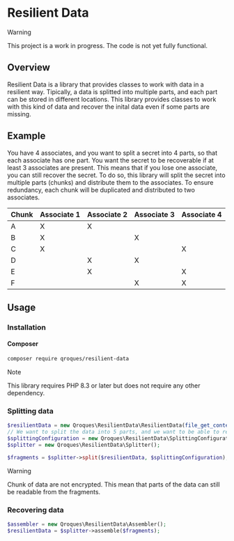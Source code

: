 # Resilient Data

> [!WARNING]
> This project is a work in progress. The code is not yet fully functional.

## Overview

Resilient Data is a library that provides classes to work with data in a resilient way. Tipically, a data is splitted into multiple parts, and each part can be stored in different locations. This library provides classes to work with this kind of data and recover the inital data even if some parts are missing.

## Example

You have 4 associates, and you want to split a secret into 4 parts, so that each associate has one part. You want the secret to be recoverable if at least 3 associates are present. This means that if you lose one associate, you can still recover the secret. To do so, this library will split the secret into multiple parts (chunks) and distribute them to the associates. To ensure redundancy, each chunk will be duplicated and distributed to two associates.

|Chunk|Associate 1|Associate 2|Associate 3|Associate 4|
|---|---|---|---|---|
|A|X|X| | |
|B|X| |X| |
|C|X| | |X|
|D| |X|X| |
|E| |X| |X|
|F| | |X|X|

## Usage

### Installation

#### Composer

```bash
composer require qroques/resilient-data
```

> [!NOTE]
> This library requires PHP 8.3 or later but does not require any other dependency.

### Splitting data

```php
$resilientData = new Qroques\ResilientData\ResilientData(file_get_contents(__DIR__.'/data/lorem.txt'));
// We want to split the data into 5 parts, and we want to be able to recover the data even with 2 parts missing
$splittingConfiguration = new Qroques\ResilientData\SplittingConfiguration(5, 2);
$splitter = new Qroques\ResilientData\Splitter();

$fragments = $splitter->split($resilientData, $splittingConfiguration);
```

> [!WARNING]
> Chunk of data are not encrypted. This mean that parts of the data can still be readable from the fragments.

### Recovering data

```php
$assembler = new Qroques\ResilientData\Assembler();
$resilientData = $splitter->assemble($fragments);
```
